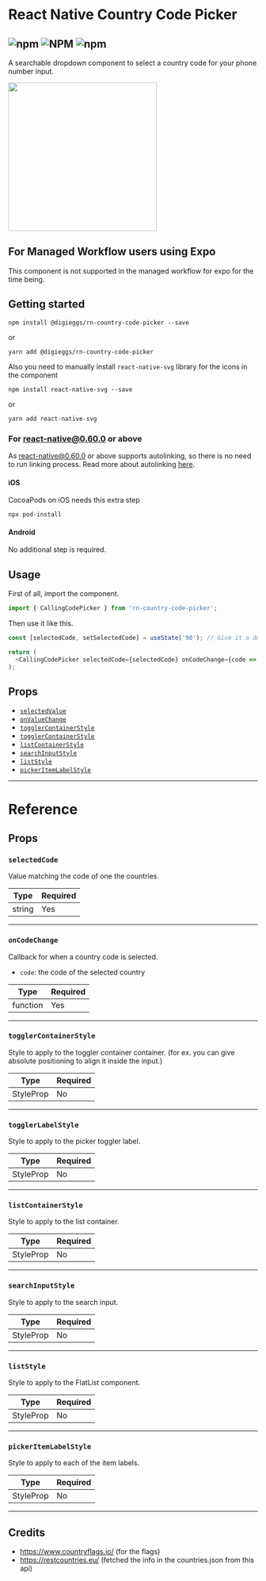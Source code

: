 # React Native Country Code Picker

## ![npm](https://img.shields.io/npm/v/@digieggs/rn-country-code-picker?color=%23CC3534&style=for-the-badge) ![NPM](https://img.shields.io/npm/l/@digieggs/rn-country-code-picker?style=for-the-badge) ![npm](https://img.shields.io/npm/dw/@digieggs/rn-country-code-picker?style=for-the-badge)

A searchable dropdown component to select a country code for your phone number input.

<img src="https://github.com/DIGIEGGS/rn-country-code-picker/blob/main/screenshot/picker.gif?raw=true" width="300">

## For Managed Workflow users using Expo

This component is not supported in the managed workflow for expo for the time being.

## Getting started

`npm install @digieggs/rn-country-code-picker --save`

or

`yarn add @digieggs/rn-country-code-picker`

Also you need to manually install `react-native-svg` library for the icons in the component

`npm install react-native-svg --save`

or

`yarn add react-native-svg`

### For react-native@0.60.0 or above

As [react-native@0.60.0](https://reactnative.dev/blog/2019/07/03/version-60) or above supports autolinking, so there is no need to run linking process.
Read more about autolinking [here](https://github.com/react-native-picker/cli/blob/master/docs/autolinking.md).

#### iOS

CocoaPods on iOS needs this extra step

```
npx pod-install
```

#### Android

No additional step is required.

## Usage

First of all, import the component.

```javascript
import { CallingCodePicker } from 'rn-country-code-picker';
```

Then use it like this.

```javascript
const [selectedCode, setSelectedCode] = useState('90'); // Give it a default value to show an initial flag and a code

return (
  <CallingCodePicker selectedCode={selectedCode} onCodeChange={code => setSelectedCode(code)} />
);
```

## Props

- [`selectedValue`](#selectedCode)
- [`onValueChange`](#onCodeChange)
- [`togglerContainerStyle`](#containerStyle)
- [`togglerContainerStyle`](#pickerTogglerLabelStyle)
- [`listContainerStyle`](#listContainerStyle)
- [`searchInputStyle`](#searchInputStyle)
- [`listStyle`](#listStyle)
- [`pickerItemLabelStyle`](#pickerItemLabelStyle)

---

# Reference

## Props

### `selectedCode`

Value matching the code of one the countries.

| Type   | Required |
| ------ | -------- |
| string | Yes      |

---

### `onCodeChange`

Callback for when a country code is selected.

- `code`: the code of the selected country

| Type     | Required |
| -------- | -------- |
| function | Yes      |

---

### `togglerContainerStyle`

Style to apply to the toggler container container. (for ex. you can give absolute positioning to align it inside the input.)

| Type      | Required |
| --------- | -------- |
| StyleProp | No       |

---

### `togglerLabelStyle`

Style to apply to the picker toggler label.

| Type      | Required |
| --------- | -------- |
| StyleProp | No       |

---

### `listContainerStyle`

Style to apply to the list container.

| Type      | Required |
| --------- | -------- |
| StyleProp | No       |

---

### `searchInputStyle`

Style to apply to the search input.

| Type      | Required |
| --------- | -------- |
| StyleProp | No       |

---

### `listStyle`

Style to apply to the FlatList component.

| Type      | Required |
| --------- | -------- |
| StyleProp | No       |

---

### `pickerItemLabelStyle`

Style to apply to each of the item labels.

| Type      | Required |
| --------- | -------- |
| StyleProp | No       |

---

## Credits

- https://www.countryflags.io/ (for the flags)
- https://restcountries.eu/ (fetched the info in the countries.json from this api)
